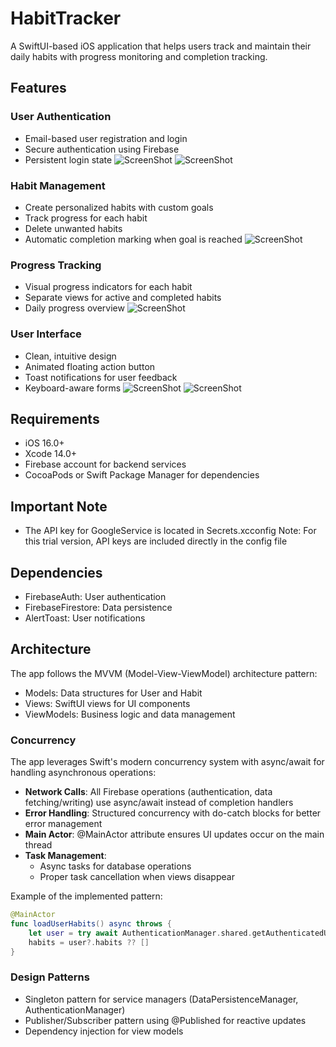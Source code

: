 # HabitTracker

A SwiftUI-based iOS application that helps users track and maintain their daily habits with progress monitoring and completion tracking.

## Features

### User Authentication
- Email-based user registration and login
- Secure authentication using Firebase
- Persistent login state
![ScreenShot](/ScreenShots/Login.png)
![ScreenShot](/ScreenShots/Signup.png)

### Habit Management
- Create personalized habits with custom goals
- Track progress for each habit
- Delete unwanted habits
- Automatic completion marking when goal is reached
![ScreenShot](/ScreenShots/RemoveHabit.png)

### Progress Tracking
- Visual progress indicators for each habit
- Separate views for active and completed habits
- Daily progress overview
![ScreenShot](/ScreenShots/CompletedHabit.png)

### User Interface
- Clean, intuitive design
- Animated floating action button
- Toast notifications for user feedback
- Keyboard-aware forms
![ScreenShot](/ScreenShots/AddHabit.png)
![ScreenShot](/ScreenShots/EmptyList.png)

## Requirements

- iOS 16.0+
- Xcode 14.0+
- Firebase account for backend services
- CocoaPods or Swift Package Manager for dependencies

## Important Note

- The API key for GoogleService is located in Secrets.xcconfig
  Note: For this trial version, API keys are included directly in the config file

## Dependencies

- FirebaseAuth: User authentication
- FirebaseFirestore: Data persistence
- AlertToast: User notifications

## Architecture

The app follows the MVVM (Model-View-ViewModel) architecture pattern:
- Models: Data structures for User and Habit
- Views: SwiftUI views for UI components
- ViewModels: Business logic and data management

### Concurrency

The app leverages Swift's modern concurrency system with async/await for handling asynchronous operations:

- **Network Calls**: All Firebase operations (authentication, data fetching/writing) use async/await instead of completion handlers
- **Error Handling**: Structured concurrency with do-catch blocks for better error management
- **Main Actor**: @MainActor attribute ensures UI updates occur on the main thread
- **Task Management**: 
  - Async tasks for database operations
  - Proper task cancellation when views disappear

Example of the implemented pattern:
```swift
@MainActor
func loadUserHabits() async throws {
    let user = try await AuthenticationManager.shared.getAuthenticatedUser()
    habits = user?.habits ?? []
}
```

### Design Patterns
- Singleton pattern for service managers (DataPersistenceManager, AuthenticationManager)
- Publisher/Subscriber pattern using @Published for reactive updates
- Dependency injection for view models
